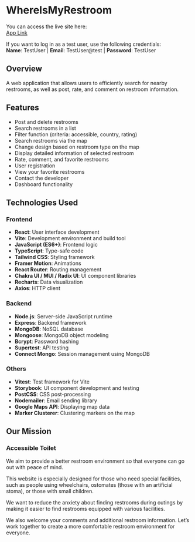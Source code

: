 # WhereIsMyRestroom

You can access the live site here:  
[App Link](https://where-is-my-restroom-25944bc22780.herokuapp.com/)

If you want to log in as a test user, use the following credentials:  
**Name**: TestUser | **Email**: TestUser@test | **Password**: TestUser

## Overview

A web application that allows users to efficiently search for nearby restrooms, as well as post, rate, and comment on restroom information.

## Features

- Post and delete restrooms
- Search restrooms in a list
- Filter function (criteria: accessible, country, rating)
- Search restrooms via the map
- Change design based on restroom type on the map
- Display detailed information of selected restroom
- Rate, comment, and favorite restrooms
- User registration
- View your favorite restrooms
- Contact the developer
- Dashboard functionality

## Technologies Used

### Frontend

- **React**: User interface development
- **Vite**: Development environment and build tool
- **JavaScript (ES6+)**: Frontend logic
- **TypeScript**: Type-safe code
- **Tailwind CSS**: Styling framework
- **Framer Motion**: Animations
- **React Router**: Routing management
- **Chakra UI / MUI / Radix UI**: UI component libraries
- **Recharts**: Data visualization
- **Axios**: HTTP client

### Backend

- **Node.js**: Server-side JavaScript runtime
- **Express**: Backend framework
- **MongoDB**: NoSQL database
- **Mongoose**: MongoDB object modeling
- **Bcrypt**: Password hashing
- **Supertest**: API testing
- **Connect Mongo**: Session management using MongoDB

### Others

- **Vitest**: Test framework for Vite
- **Storybook**: UI component development and testing
- **PostCSS**: CSS post-processing
- **Nodemailer**: Email sending library
- **Google Maps API**: Displaying map data
- **Marker Clusterer**: Clustering markers on the map

## Our Mission
### Accessible Toilet

We aim to provide a better restroom environment so that everyone can go out with peace of mind.

This website is especially designed for those who need special facilities, such as people using wheelchairs, ostomates (those with an artificial stoma), or those with small children.

We want to reduce the anxiety about finding restrooms during outings by making it easier to find restrooms equipped with various facilities.

We also welcome your comments and additional restroom information. Let’s work together to create a more comfortable restroom environment for everyone.
